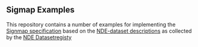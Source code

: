 ## Sigmap Examples

This repository contains a number of examples for implementing the [Signmap specification](https://signposting.org/Signmap/) based on the [NDE-dataset descriptions](https://netwerk-digitaal-erfgoed.github.io/requirements-datasets/) as collected by the [NDE Datasetregisty](https://datasetregister.netwerkdigitaalerfgoed.nl)
